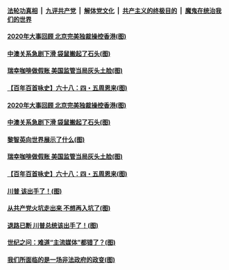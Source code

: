 ####  [法轮功真相](../../../../basic/blob/master/README.md?t=12200331) &nbsp;|&nbsp; [九评共产党](../../../../9ping.md/blob/master/README.md?t=12200331) &nbsp;|&nbsp; [解体党文化](../../../../jtdwh.md/blob/master/README.md?t=12200331)  &nbsp;|&nbsp; [共产主义的终极目的](../../../../gczydzjmd.md/blob/master/README.md?t=12200331) &nbsp;|&nbsp; [魔鬼在统治我们的世界](../../../../mgztzwmdsj.md/blob/master/README.md?t=12200331) 


#### [2020年大事回顾 北京完美独裁操控香港(图)](../pages/p4/956317.md?t=12200331) 

#### [中澳关系急剧下滑 袋鼠搬起了石头(图)](../pages/p4/956314.md?t=12200331) 

#### [瑞幸咖啡做假账 美国监管当局灰头土脸(图)](../pages/p4/956310.md?t=12200331) 


#### [【百年百首咏史】六十八：四・五周恩来(图)](../pages/p4/956258.md?t=12200331) 





#### [2020年大事回顾 北京完美独裁操控香港(图)](../pages/p4/956317.md?t=12200331) 

#### [中澳关系急剧下滑 袋鼠搬起了石头(图)](../pages/p4/956314.md?t=12200331) 

#### [黎智英向世界展示了什么(图)](../pages/p4/956312.md?t=12200331) 

#### [瑞幸咖啡做假账 美国监管当局灰头土脸(图)](../pages/p4/956310.md?t=12200331) 





#### [【百年百首咏史】六十八：四・五周恩来(图)](../pages/p4/956258.md?t=12200331) 



#### [川普 该出手了！(图)](../pages/p4/956204.md?t=12200331) 

#### [从共产党火坑走出来 不想再入坑了(图)](../pages/p4/956196.md?t=12200331) 

#### [退路已断 川普总统该出手了！(图)](../pages/p4/956202.md?t=12200331) 

#### [世纪之问：难道“主流媒体”都错了？(图)](../pages/p4/956183.md?t=12200331) 

#### [我们所面临的是一场非法政府的政变(图)](../pages/p4/956188.md?t=12200331) 

